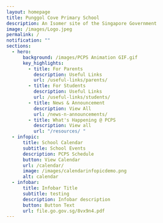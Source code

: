 ```yaml
---
layout: homepage
title: Punggol Cove Primary School
description: An Isomer site of the Singapore Government
image: /images/Logo.jpeg
permalink: /
notification: ""
sections:
  - hero:
      background: /images/PCPS Animation GIF.gif
      key_highlights:
        - title: For Parents
          description: Useful Links
          url: /useful-links/parents/
        - title: For Students
          description: Useful Links
          url: /useful-links/students/
        - title: News & Announcement
          description: View All
          url: /news-n-announcements/
        - title: What's Happening @ PCPS
          description: View all
          url: "/resources/ "
  - infopic:
      title: School Calendar
      subtitle: School Events
      description: PCPS Schedule
      button: View Calendar
      url: /calendar/
      image: /images/calendarinfopicdemo.png
      alt: calendar
  - infobar:
      title: Infobar Title
      subtitle: testing
      description: Infobar description
      button: Button Text
      url: file.go.gov.sg/8vx9n4.pdf
---
```

